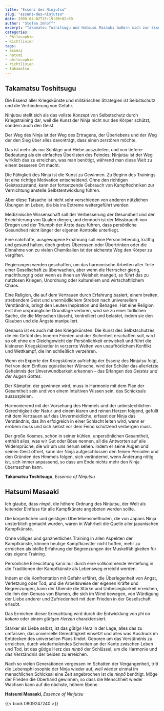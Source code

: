 ```yaml
---
title: "Essenz des Ninjutsu"
slug: "essenz-des-ninjutsu"
date: 2006-04-02T15:19:00+02:00
author: "Stefan Imhoff"
excerpt: "Takamatsu Toshitsugu und Hatsumi Masaaki äußern sich zur Essenz des Ninjutsu, zu dem was es ausmacht ein Ninja zu sein."
categories:
- Philosophie
- Richtlinien
tags:
- essenz
- hatumi
- philosophie
- richtlinien
- takamatsu
---
```


## Takamatsu Toshitsugu

Die Essenz aller Kriegskünste und militärischen Strategien ist Selbstschutz und die Verhinderung von Gefahr.

Ninjutsu stellt sich als das vollste Konzept von Selbstschutz durch Kriegstraining dar, weil die Kunst der Ninja nicht nur den Körper schützt, sondern auch den Geist.

Der Weg des Ninja ist der Weg des Ertragens, der Überlebens und der Weg der den Sieg über alles davonträgt, dass einen zerstören möchte.

Das ist mehr als nur Schläge und Hiebe auszuteilen, und von tieferer Bedeutung als ein einfaches Überlisten des Feindes; Ninjutsu ist der Weg wirklich das zu erreichen, was man benötigt, während man diese Welt zu einem besseren Ort macht.

Die Fähigkeit des Ninja ist die Kunst zu Gewinnen. Zu Beginn des Trainings ist eine richtige Motivation entscheidend. Ohne den richtigen Geisteszustand, kann der fortsetzende Gebrauch von Kampftechniken zur Vernichtung anstelle Selbstentwicklung führen.

Aber diese Tatsache ist nicht sehr verschieden von anderen nützlichen Übungen im Leben, die bis ins Extreme weitergeführt werden.

Medizinische Wissenschaft soll der Verbesserung der Gesundheit und der Erleichterung von Qualen dienen, und dennoch ist der Missbrauch von Drogen und der Triumph der Ärzte dazu führen, dass persönliche Gesundheit nicht länger der eigenen Kontrolle unterliegt.

Eine nahrhafte, ausgewogene Ernährung soll eine Person lebendig, kräftig und gesund halten, doch grobes Überessen oder Übertrinken oder die Einnahme von zu vielen Chemikalien ist der sicherste Weg den Körper zu vergiften.

Regierungen werden geschaffen, um das harmonische Arbeiten aller Teile einer Gesellschaft zu überwachen, aber wenn die Herrscher gierig, machthungrig oder wenn es ihnen an Weisheit mangelt, so führt das zu nutzlosen Kriegen, Unordnung oder kulturellem und wirtschaftlichem Chaos.

Eine Religion, die auf dem Vertrauen durch Erfahrung basiert, einem breiten, strebendem Geist und unermüdlichem Streben nach universellem Verständnis, bringt den Leuten Inspiration und Behagen. Hat eine Religion erst ihre ursprüngliche Grundlage verloren, wird sie zu einer tödlichen Sache, die die Menschen täuscht, kontrolliert und belastet, indem sie den Glauben und die Ängste manipuliert.

Genauso ist es auch mit den Kriegskünsten. Die Kunst des Selbstschutzes, die ein Gefühl des Inneren Frieden und der Sicherheit erschaffen soll, wird so oft ohne ein Gleichgewicht der Persönlichkeit entwickelt und führt die kleineren Kriegskünstler in verzerrte Welten von unaufhörlichem Konflikt und Wettkampf, die ihn schließlich verzehren.

Wenn ein Experte der Kriegskünste aufrichtig der Essenz des Ninjutsu folgt, frei von dem Einfluss egoistischer Wünsche, wird der Schüler das allerletzte Geheimnis der Unverwundbarkeit erkennen – das Erlangen des *Geistes und der Augen Gottes*.

Der Kämpfer, der gewinnen wird, muss in Harmonie mit dem Plan der Gesamtheit sein und von einem intuitiven Wissen sein, das Schicksals auszuspielen.

Harmonierend mit der Vorsehung des Himmels und der unbestechlichen Gerechtigkeit der Natur und einem klaren und reinen Herzen folgend, gefüllt mit dem Vertrauen auf das Unvermeidliche, erfasst der Ninja das Verständnis, das ihn erfolgreich in einer Schlacht leiten wird, wenn er erobern muss und sich selbst vor dem Feind schützend verbergen muss.

Der große Kosmos, schön in seiner kühlen, unpersönlichen Gesamtheit, enthält alles, was wir Gut oder Böse nennen, all die Antworten auf alle Widersprüche, die wir um uns herum sehen. Indem er seine Augen und seinen Geist öffnet, kann der Ninja aufgeschlossen den feinen Perioden und den Gründen des Himmels folgen, sich verändernd, wenn Änderung nötig ist, sich immer anpassend, so dass am Ende nichts mehr den Ninja überraschen kann.

**Takamatsu Toshitsugu**, <cite>Essence of Ninjutsu</cite>


## Hatsumi Masaaki

Ich glaube, dass *ninpō*, die höhere Ordnung des Ninjutsu, der Welt als leitender Einfluss für alle Kampfkünste angeboten werden sollte.

Die körperlichen und geistigen Überlebensmethoden, die von Japans Ninja unsterblich gemacht wurden, waren in Wahrheit die Quelle aller japanischen Kampfkünste.

Ohne völliges und ganzheitliches Training in allen Aspekten der Kampfkünste, können heutige Kampfkünstler nicht hoffen, mehr zu erreichen als bloße Erfahrung der Begrenzungen der Muskelfähigkeiten für das eigene Training.

Persönliche Erleuchtung kann nur durch eine vollkommende Vertiefung in die Traditionen der Kampfkünste als Lebensweg erreicht werden.

Indem er die Konfrontation mit Gefahr erfährt, die Überlegenheit von Angst, Verletzung oder Tod, und die Arbeitsweise der eigenen Kräfte und Begrenzungen, kann der Übende die Stärke und Unbesiegbarkeit erreichen, die ihm den Genuss von Blumen, die sich im Wind bewegen, von Würdigung der Liebe anderer und Zufriedenheit mit dem Frieden in der Gesellschaft erlaubt.

Das Erreichen dieser Erleuchtung wird durch die Entwicklung von *jihi no kokoro* oder einem *gütigen Herzen* charakterisiert.

Stärker als Liebe selbst, ist das *gütige Herz* in der Lage, alles das zu umfassen, das universelle Gerechtigkeit einsetzt und alles was Ausdruck im Entdecken des universellen Plans findet. Geboren um das Verständnis zu erreichen, durch wiederholendes Schreiten an der Kante zwischen Leben und Tod, ist das gütige Herz des *ninpō* der Schlüssel, um die Harmonie und das Verständnis der beiden zu erreichen.

Nach so vielen Generationen vergessen im Schatten der Vergangenheit, tritt die Lebensphilosophie der Ninja wieder auf, weil wieder einmal im menschlichen Schicksal eine Zeit angebrochen ist die *ninpō* benötigt. Möge der Frieden die Oberhand gewinnen, so dass die Menschheit wieder Wachsen kann auf die nächste, höhere Ebene.

**Hatsumi Masaaki**, <cite>Essence of Ninjutsu</cite>

{{< book 0809247240 >}}
